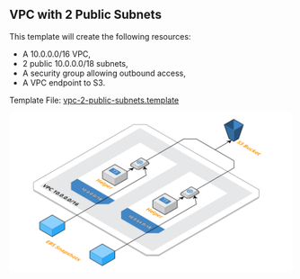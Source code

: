 ## VPC with 2 Public Subnets

This template will create the following resources:

* A 10.0.0.0/16 VPC,
* 2 public 10.0.0.0/18 subnets,
* A security group allowing outbound access,
* A VPC endpoint to S3.

Template File: [vpc-2-public-subnets.template](vpc-2-public-subnets.template)

![vpc-2-public-subnets](vpc-2-public-subnets.png?raw=true)